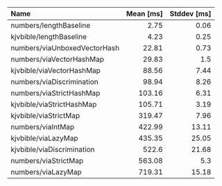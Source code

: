 | Name                         |   Mean [ms] |   Stddev [ms] |
|:-----------------------------|------------:|--------------:|
| numbers/lengthBaseline       |        2.75 |          0.06 |
| kjvbible/lengthBaseline      |        4.23 |          0.25 |
| numbers/viaUnboxedVectorHash |       22.81 |          0.73 |
| numbers/viaVectorHashMap     |       29.83 |          1.5  |
| kjvbible/viaVectorHashMap    |       88.56 |          7.44 |
| numbers/viaDiscrimination    |       98.94 |          8.26 |
| numbers/viaStrictHashMap     |      103.16 |          6.31 |
| kjvbible/viaStrictHashMap    |      105.71 |          3.19 |
| kjvbible/viaStrictMap        |      319.47 |          7.96 |
| numbers/viaIntMap            |      422.99 |         13.11 |
| kjvbible/viaLazyMap          |      435.35 |         25.05 |
| kjvbible/viaDiscrimination   |      522.6  |         21.68 |
| numbers/viaStrictMap         |      563.08 |          5.3  |
| numbers/viaLazyMap           |      719.31 |         15.18 |